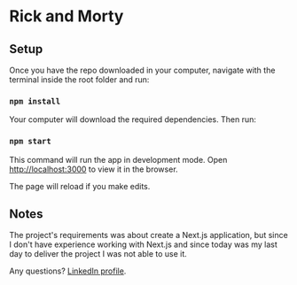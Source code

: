 # Rick and Morty

## Setup

Once you have the repo downloaded in your computer, navigate with the terminal inside the root folder and run:

### `npm install`

Your computer will download the required dependencies. Then run:

### `npm start`

This command will run the app in development mode.
Open [http://localhost:3000](http://localhost:3000) to view it in the browser.

The page will reload if you make edits.

## Notes

The project's requirements was about create a Next.js application, but since I don't have experience working with Next.js and since today was my last day to deliver the project I was not able to use it.

Any questions? [LinkedIn profile](https://www.linkedin.com/in/carlos-sardina/).
